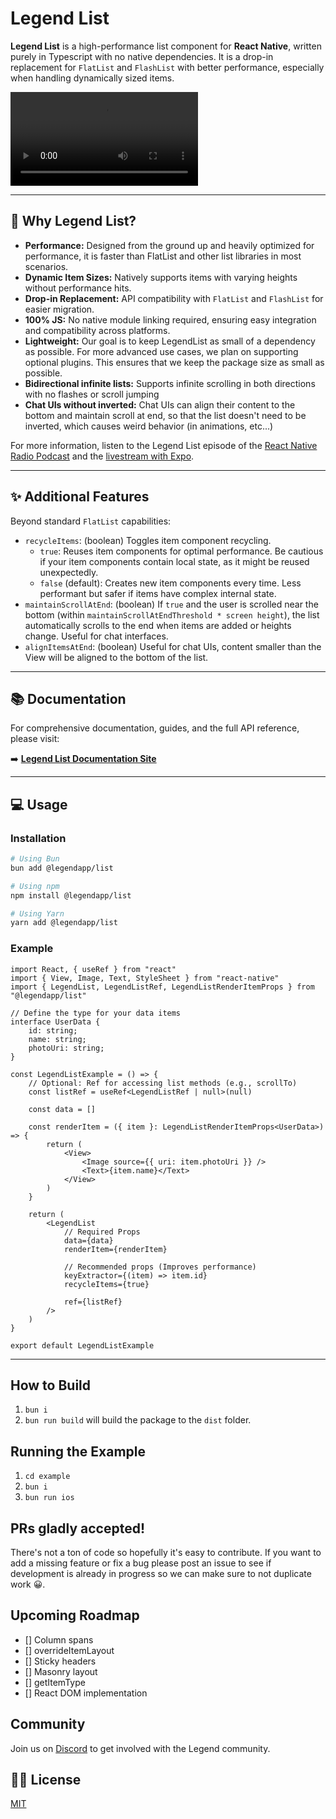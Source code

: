 # Legend List

**Legend List** is a high-performance list component for **React Native**, written purely in Typescript with no native dependencies. It is a drop-in replacement for `FlatList` and `FlashList` with better performance, especially when handling dynamically sized items.

<video src="https://github.com/user-attachments/assets/8641e305-ab06-4fb3-a96a-fd220df84985"></video>

---

## 🤔 Why Legend List?

*   **Performance:** Designed from the ground up and heavily optimized for performance, it is faster than FlatList and other list libraries in most scenarios.
*   **Dynamic Item Sizes:** Natively supports items with varying heights without performance hits.
*   **Drop-in Replacement:** API compatibility with `FlatList` and `FlashList` for easier migration.
*   **100% JS:** No native module linking required, ensuring easy integration and compatibility across platforms.
*   **Lightweight:** Our goal is to keep LegendList as small of a dependency as possible. For more advanced use cases, we plan on supporting optional plugins. This ensures that we keep the package size as small as possible.
*   **Bidirectional infinite lists:** Supports infinite scrolling in both directions with no flashes or scroll jumping
*   **Chat UIs without inverted:** Chat UIs can align their content to the bottom and maintain scroll at end, so that the list doesn't need to be inverted, which causes weird behavior (in animations, etc...)

For more information, listen to the Legend List episode of the [React Native Radio Podcast](https://infinite.red/react-native-radio/rnr-325-legend-list-with-jay-meistrich) and the [livestream with Expo](https://www.youtube.com/watch?v=XpZMveUCke8).

---
## ✨ Additional Features

Beyond standard `FlatList` capabilities:

*   `recycleItems`: (boolean) Toggles item component recycling.
    *   `true`: Reuses item components for optimal performance. Be cautious if your item components contain local state, as it might be reused unexpectedly.
    *   `false` (default): Creates new item components every time. Less performant but safer if items have complex internal state.
*   `maintainScrollAtEnd`: (boolean) If `true` and the user is scrolled near the bottom (within `maintainScrollAtEndThreshold * screen height`), the list automatically scrolls to the end when items are added or heights change. Useful for chat interfaces.
*   `alignItemsAtEnd`: (boolean) Useful for chat UIs, content smaller than the View will be aligned to the bottom of the list.

---

## 📚 Documentation

For comprehensive documentation, guides, and the full API reference, please visit:

➡️ **[Legend List Documentation Site](https://www.legendapp.com/open-source/list)**

---

## 💻 Usage

### Installation

```bash
# Using Bun
bun add @legendapp/list

# Using npm
npm install @legendapp/list

# Using Yarn
yarn add @legendapp/list
```

### Example
```tsx
import React, { useRef } from "react"
import { View, Image, Text, StyleSheet } from "react-native"
import { LegendList, LegendListRef, LegendListRenderItemProps } from "@legendapp/list"

// Define the type for your data items
interface UserData {
    id: string;
    name: string;
    photoUri: string;
}

const LegendListExample = () => {
    // Optional: Ref for accessing list methods (e.g., scrollTo)
    const listRef = useRef<LegendListRef | null>(null)

    const data = []

    const renderItem = ({ item }: LegendListRenderItemProps<UserData>) => {
        return (
            <View>
                <Image source={{ uri: item.photoUri }} />
                <Text>{item.name}</Text>
            </View>
        )
    }

    return (
        <LegendList
            // Required Props
            data={data}
            renderItem={renderItem}

            // Recommended props (Improves performance)
            keyExtractor={(item) => item.id}
            recycleItems={true}

            ref={listRef}
        />
    )
}

export default LegendListExample

```

---

## How to Build

1. `bun i`
2. `bun run build` will build the package to the `dist` folder.

## Running the Example

1. `cd example`
2. `bun i`
3. `bun run ios`

## PRs gladly accepted!

There's not a ton of code so hopefully it's easy to contribute. If you want to add a missing feature or fix a bug please post an issue to see if development is already in progress so we can make sure to not duplicate work 😀.

## Upcoming Roadmap

- [] Column spans
- [] overrideItemLayout
- [] Sticky headers
- [] Masonry layout
- [] getItemType
- [] React DOM implementation

## Community

Join us on [Discord](https://discord.gg/tuW2pAffjA) to get involved with the Legend community.

## 👩‍⚖️ License

[MIT](LICENSE)
